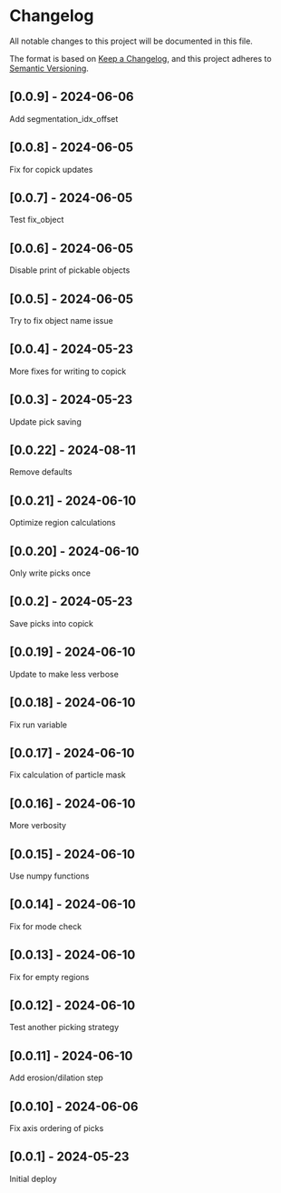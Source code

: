 # Changelog
All notable changes to this project will be documented in this file.

The format is based on [Keep a Changelog](https://keepachangelog.com/en/1.0.0/),
and this project adheres to [Semantic Versioning](https://semver.org/spec/v2.0.0.html).

## [0.0.9] - 2024-06-06
Add segmentation_idx_offset

## [0.0.8] - 2024-06-05
Fix for copick updates

## [0.0.7] - 2024-06-05
Test fix_object

## [0.0.6] - 2024-06-05
Disable print of pickable objects

## [0.0.5] - 2024-06-05
Try to fix object name issue

## [0.0.4] - 2024-05-23
More fixes for writing to copick

## [0.0.3] - 2024-05-23
Update pick saving

## [0.0.22] - 2024-08-11
Remove defaults

## [0.0.21] - 2024-06-10
Optimize region calculations

## [0.0.20] - 2024-06-10
Only write picks once

## [0.0.2] - 2024-05-23
Save picks into copick

## [0.0.19] - 2024-06-10
Update to make less verbose

## [0.0.18] - 2024-06-10
Fix run variable

## [0.0.17] - 2024-06-10
Fix calculation of particle mask

## [0.0.16] - 2024-06-10
More verbosity

## [0.0.15] - 2024-06-10
Use numpy functions

## [0.0.14] - 2024-06-10
Fix for mode check

## [0.0.13] - 2024-06-10
Fix for empty regions

## [0.0.12] - 2024-06-10
Test another picking strategy

## [0.0.11] - 2024-06-10
Add erosion/dilation step

## [0.0.10] - 2024-06-06
Fix axis ordering of picks

## [0.0.1] - 2024-05-23
Initial deploy
